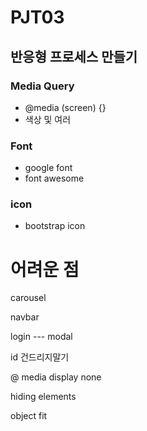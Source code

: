 # PJT03

## 반응형 프로세스 만들기

### Media Query

* @media (screen) {}  
* 색상 및 여러



### Font

* google font
* font awesome

### icon

* bootstrap icon





# 어려운 점



carousel





navbar



login ---  modal



id 건드리지말기



@ media display none



hiding elements



object fit